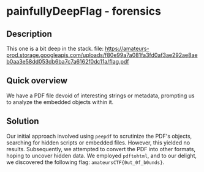 # painfullyDeepFlag - forensics


## Description
This one is a bit deep in the stack.
file: https://amateurs-prod.storage.googleapis.com/uploads/f80e99a7a081fa3fd0af3ae292ae8aeb0aa3e58dd053db6ba7c7a6162f0dc11a/flag.pdf

## Quick overview
We have a PDF file devoid of interesting strings or metadata, prompting us to analyze the embedded objects within it.

## Solution
Our initial approach involved using `peepdf` to scrutinize the PDF's objects, searching for hidden scripts or embedded files. However, this yielded no results.
Subsequently, we attempted to convert the PDF into other formats, hoping to uncover hidden data. We employed `pdftohtml`, and to our delight, we discovered the following flag: `amateursCTF{0ut_0f_b0unds}`.

